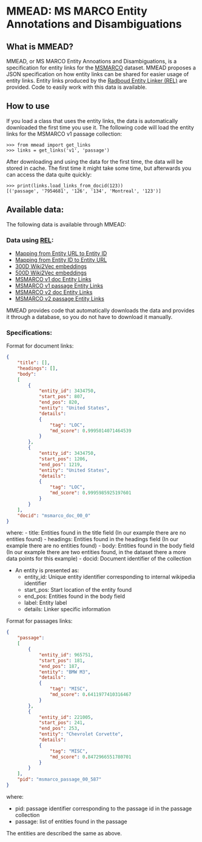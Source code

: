 # MMEAD: MS MARCO Entity Annotations and Disambiguations

## What is MMEAD?
MMEAD, or MS MARCO Entity Annoations and Disambiguations, is a specification for entity links
for the [MSMARCO](https://microsoft.github.io/msmarco/) dataset. MMEAD proposes a JSON specification on how
entity links can be shared for easier usage of entity links. Entity links produced by the
[Radboud Entity Linker (REL)](https://github.com/informargi/rel) are provided. Code to easily work with this data is available.

## How to use
If you load a class that uses the entity links, the data is automatically downloaded the first time you use it.
The following code will load the entity links for the MSMARCO v1 passage collection:
```Python3
>>> from mmead import get_links
>>> links = get_links('v1', 'passage')
```
After downloading and using the data for the first time, the data will be stored in cache. The first time
it might take some time, but afterwards you can access the data quite quickly:
```python3
>>> print(links.load_links_from_docid(123))
[('passage', '7954681', '126', '134', 'Montreal', '123')]
```

## Available data:
The following data is available through MMEAD: 

### Data using [REL](https://github.com/informagi/REL):
- [Mapping from Entity URL to Entity ID](https://rgw.cs.uwaterloo.ca/JIMMYLIN-bucket0/mmead/entity_id_map.json.gz)
- [Mapping from Entity ID to Entity URL](https://rgw.cs.uwaterloo.ca/JIMMYLIN-bucket0/mmead/id_entity_map.json.gz)
- [300D Wiki2Vec embeddings](https://rgw.cs.uwaterloo.ca/JIMMYLIN-bucket0/mmead/enwiki-20190701-wiki2vec-dim300.tar.bz2)
- [500D Wiki2Vec embeddings](https://rgw.cs.uwaterloo.ca/JIMMYLIN-bucket0/mmead/enwiki-20190701-wiki2vec-dim500.tar.bz2)
- [MSMARCO v1 doc Entity Links](https://rgw.cs.uwaterloo.ca/JIMMYLIN-bucket0/mmead/msmarco_v1_docs_links_v1.0.json.gz)
- [MSMARCO v1 passage Entity Links](https://rgw.cs.uwaterloo.ca/JIMMYLIN-bucket0/mmead/msmarco_v1_passage_links_v1.0.json.gz)
- [MSMARCO v2 doc Entity Links](https://rgw.cs.uwaterloo.ca/JIMMYLIN-bucket0/mmead/msmarco_v2_doc_links_v1.0.tar)
- [MSMARCO v2 passage Entity Links](https://rgw.cs.uwaterloo.ca/JIMMYLIN-bucket0/mmead/msmarco_v2_passage_links_v1.0.tar)

MMEAD provides code that automatically downloads the data and provides it
through a database, so you do not have to download it manually. 

### Specifications:
Format for document links:

```json
{
    "title": [],
    "headings": [],
    "body": 
    [
        {
            "entity_id": 3434750,
            "start_pos": 807,
            "end_pos": 820,
            "entity": "United States", 
            "details": 
            {
                "tag": "LOC",
                "md_score": 0.9995014071464539
            }
        },       
        {
            "entity_id": 3434750,
            "start_pos": 1206,
            "end_pos": 1219,
            "entity": "United States",
            "details": 
            {
                "tag": "LOC",
                "md_score": 0.9995985925197601
            }
        }
    ], 
    "docid": "msmarco_doc_00_0"
}
```
where: 
    - title: Entities found in the title field (In our example there are no entities found) 
    - headings: Entities found in the headings field (In our example there are no entities found) 
    - body: Entities found in the body field (In our example there are two entities found, in the dataset there a more data points for this example) 
    - docid: Document identifier of the collection

- An entity is presented as:
    - entity_id: Unique entity identifier corresponding to internal wikipedia identifier
    - start_pos: Start location of the entity found
    - end_pos: Entities found in the body field
    - label: Entity label
    - details: Linker specific information 

Format for passages links:

```json
{
    "passage": 
    [
        {
            "entity_id": 965751,
            "start_pos": 181,
            "end_pos": 187,
            "entity": "BMW M3",
            "details": 
            {
                "tag": "MISC",
                "md_score": 0.6411977410316467
            }
        },
        {
            "entity_id": 221005,
            "start_pos": 241,
            "end_pos": 253,
            "entity": "Chevrolet Corvette",
            "details": 
            {
                "tag": "MISC",
                "md_score": 0.8472966551780701
            }
        }
    ],
    "pid": "msmarco_passage_00_587"
}
```

where:
- pid: passage identifier corresponding to the passage id in the passage collection
- passage: list of entities found in the passage

The entities are described the same as above. 
